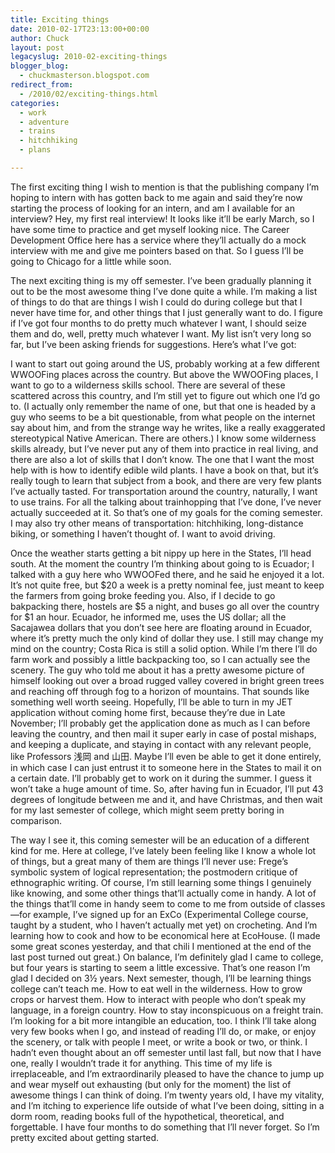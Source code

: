 ```yaml
---
title: Exciting things
date: 2010-02-17T23:13:00+00:00
author: Chuck
layout: post
legacyslug: 2010-02-exciting-things
blogger_blog:
  - chuckmasterson.blogspot.com
redirect_from:
  - /2010/02/exciting-things.html
categories:
  - work
  - adventure
  - trains
  - hitchhiking
  - plans

---
```

The first exciting thing I wish to mention is that the publishing company I’m
hoping to intern with has gotten back to me again and said they’re now starting
the process of looking for an intern, and am I available for an interview? Hey,
my first real interview! It looks like it’ll be early March, so I have some
time to practice and get myself looking nice. The Career Development Office
here has a service where they’ll actually do a mock interview with me and give
me pointers based on that. So I guess I’ll be going to Chicago for a little
while soon. 

The next exciting thing is my off semester. I’ve been gradually planning it out
to be the most awesome thing I’ve done quite a while. I’m making a list of
things to do that are things I wish I could do during college but that I never
have time for, and other things that I just generally want to do. I figure if
I’ve got four months to do pretty much whatever I want, I should seize them and
do, well, pretty much whatever I want. My list isn’t very long so far, but I’ve
been asking friends for suggestions. Here’s what I’ve got:

I want to start out going around the US, probably working at a few different
WWOOFing places across the country. But above the WWOOFing places, I want to go
to a wilderness skills school. There are several of these scattered across this
country, and I’m still yet to figure out which one I’d go to. (I actually only
remember the name of one, but that one is headed by a guy who seems to be a bit
questionable, from what people on the internet say about him, and from the
strange way he writes, like a really exaggerated stereotypical Native American.
There are others.) I know some wilderness skills already, but I’ve never put
any of them into practice in real living, and there are also a lot of skills
that I don’t know. The one that I want the most help with is how to identify
edible wild plants. I have a book on that, but it’s really tough to learn that
subject from a book, and there are very few plants I’ve actually tasted. For
transportation around the country, naturally, I want to use trains. For all the
talking about trainhopping that I’ve done, I’ve never actually succeeded at it.
So that’s one of my goals for the coming semester. I may also try other means
of transportation: hitchhiking, long-distance biking, or something I haven’t
thought of. I want to avoid driving.

Once the weather starts getting a bit nippy up here in the States, I’ll head
south. At the moment the country I’m thinking about going to is Ecuador; I
talked with a guy here who WWOOFed there, and he said he enjoyed it a lot. It’s
not quite free, but $20 a week is a pretty nominal fee, just meant to keep the
farmers from going broke feeding you. Also, if I decide to go bakpacking there,
hostels are $5 a night, and buses go all over the country for $1 an hour.
Ecuador, he informed me, uses the US dollar; all the Sacajawea dollars that you
don’t see here are floating around in Ecuador, where it’s pretty much the only
kind of dollar they use. I still may change my mind on the country; Costa Rica
is still a solid option. While I’m there I’ll do farm work and possibly a
little backpacking too, so I can actually see the scenery. The guy who told me
about it has a pretty awesome picture of himself looking out over a broad
rugged valley covered in bright green trees and reaching off through fog to a
horizon of mountains. That sounds like something well worth seeing. Hopefully,
I’ll be able to turn in my JET application without coming home first, because
they’re due in Late November; I’ll probably get the application done as much as
I can before leaving the country, and then mail it super early in case of
postal mishaps, and keeping a duplicate, and staying in contact with any
relevant people, like Professors 浅岡 and 山田. Maybe I’ll even be able to get
it done entirely, in which case I can just entrust it to someone here in the
States to mail it on a certain date. I’ll probably get to work on it during the
summer. I guess it won’t take a huge amount of time. So, after having fun in
Ecuador, I’ll put 43 degrees of longitude between me and it, and have
Christmas, and then wait for my last semester of college, which might seem
pretty boring in comparison.

The way I see it, this coming semester will be an education of a different kind
for me. Here at college, I’ve lately been feeling like I know a whole lot of
things, but a great many of them are things I’ll never use: Frege’s symbolic
system of logical representation; the postmodern critique of ethnographic
writing. Of course, I’m still learning some things I genuinely like knowing,
and some other things that’ll actually come in handy. A lot of the things
that’ll come in handy seem to come to me from outside of classes—for example,
I’ve signed up for an ExCo (Experimental College course, taught by a student,
who I haven’t actually met yet) on crocheting. And I’m learning how to cook and
how to be economical here at EcoHouse. (I made some great scones yesterday, and
that chili I mentioned at the end of the last post turned out great.) On
balance, I’m definitely glad I came to college, but four years is starting to
seem a little excessive. That’s one reason I’m glad I decided on 3½ years. Next
semester, though, I’ll be learning things college can’t teach me. How to eat
well in the wilderness. How to grow crops or harvest them. How to interact with
people who don’t speak my language, in a foreign country. How to stay
inconspicuous on a freight train. I’m looking for a bit more intangible an
education, too. I think I’ll take along very few books when I go, and instead
of reading I’ll do, or make, or enjoy the scenery, or talk with people I meet,
or write a book or two, or think. I hadn’t even thought about an off semester
until last fall, but now that I have one, really I wouldn’t trade it for
anything. This time of my life is irreplaceable, and I’m extraordinarily
pleased to have the chance to jump up and wear myself out exhausting (but only
for the moment) the list of awesome things I can think of doing. I’m twenty
years old, I have my vitality, and I’m itching to experience life outside of
what I’ve been doing, sitting in a dorm room, reading books full of the
hypothetical, theoretical, and forgettable. I have four months to do something
that I’ll never forget. So I’m pretty excited about getting started.


